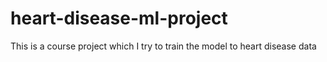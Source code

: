 # heart-disease-ml-project
This is a course project which I try to train the model to heart disease data
